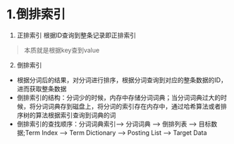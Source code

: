 # 1.倒排索引

1. 正排索引
根据ID查询到整条记录即正排索引
> 本质就是根据key查到value

2. 倒排索引
* 根据分词后的结果，对分词进行排序，根据分词查询到对应的整条数据的ID，进而获取整条数据
* 倒排索引的结构：分词少的时候，内存中存储分词词典；当分词词典过大的时候，将分词词典存到磁盘上，将分词的索引存在内存中，通过哈希算法或者排序树的算法根据索引查询到词典的词
* 倒排索引的查找顺序：分词词典索引--> 分词词典 --> 倒排列表 --> 目标数据;Term Index --> Term Dictionary --> Posting List --> Target Data

